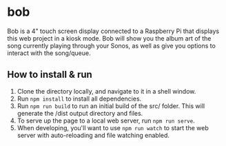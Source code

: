 # bob
Bob is a 4" touch screen display connected to a Raspberry Pi that displays this web project in a kiosk mode. Bob will show you the album art of the song currently playing through your Sonos, as well as give you options to interact with the song/queue.

## How to install & run

1. Clone the directory locally, and navigate to it in a shell window.
2. Run `npm install` to install all dependencies.
3. Run `npm run build` to run an initial build of the src/ folder. This will generate the /dist output directory and files.
4. To serve up the page to a local web server, run `npm run serve`.
5. When developing, you'll want to use `npm run watch` to start the web server with auto-reloading and file watching enabled.